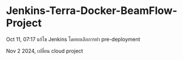 # Jenkins-Terra-Docker-BeamFlow-Project

Oct 11, 07:17 แก้ไข Jenkins โดยยกเลิกการทำ  pre-deployment

Nov 2 2024, เปลี่ยน cloud project

